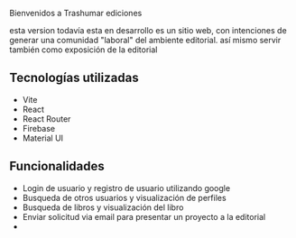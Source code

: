 Bienvenidos a Trashumar ediciones

esta version todavía esta en desarrollo
es un sitio web, con intenciones de generar una comunidad "laboral" del ambiente editorial.
así mismo servir también como exposición de la editorial

## Tecnologías utilizadas

- Vite
- React
- React Router
- Firebase
- Material UI

## Funcionalidades

- Login de usuario y registro de usuario utilizando google
- Busqueda de otros usuarios y visualización de perfiles
- Busqueda de libros y visualización del libro
- Enviar solicitud via email para presentar un proyecto a la editorial
-
